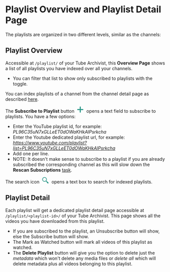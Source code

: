 # Playlist Overview and Playlist Detail Page
The playlists are organized in two different levels, similar as the channels:

## Playlist Overview
Accessible at `/playlist/` of your Tube Archivist, this **Overview Page** shows a list of all playlists you have indexed over all your channels.
- You can filter that list to show only subscribed to playlists with the toggle.

You can index playlists of a channel from the channel detail page as described [here](Channels#channel-detail).

The **Subscribe to Playlist** button <img src="assets/icon-add.png?raw=true" alt="add icon" width="20px" style="margin:0 5px;"> opens a text field to subscribe to playlists. You have a few options:
- Enter the YouTube playlist id, for example: *PL96C35uN7xGLLeET0dOWaKHkAlPsrkcha*
- Enter the Youtube dedicated playlist url, for example: *https://www.youtube.com/playlist?list=PL96C35uN7xGLLeET0dOWaKHkAlPsrkcha*
- Add one per line.
- NOTE: It doesn't make sense to subscribe to a playlist if you are already subscribed the corresponding channel as this will slow down the **Rescan Subscriptions** [task](Downloads#rescan-subscriptions).

The search icon <img src="assets/icon-search.png?raw=true" alt="search icon" width="20px" style="margin:0 5px;"> opens a text box to search for indexed playlists.

## Playlist Detail
Each playlist will get a dedicated playlist detail page accessible at `/playlist/<playlist-id>/` of your Tube Archivist. This page shows all the videos you have downloaded from this playlist.

- If you are subscribed to the playlist, an Unsubscribe button will show, else the Subscribe button will show.
- The Mark as Watched button will mark all videos of this playlist as watched.
- The **Delete Playlist** button will give you the option to delete just the *metadata* which won't delete any media files or *delete all* which will delete metadata plus all videos belonging to this playlist.